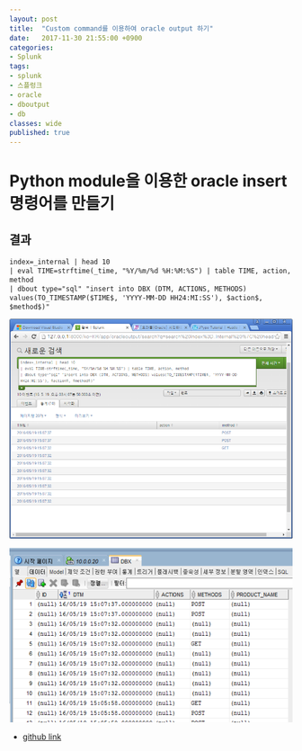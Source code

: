 ```yaml
---
layout: post
title:  "Custom command를 이용하여 oracle output 하기"
date:   2017-11-30 21:55:00 +0900
categories: 
- Splunk
tags:
- splunk
- 스플렁크
- oracle
- dboutput
- db
classes: wide
published: true
---
```


# Python module을 이용한 oracle insert 명령어를 만들기

## 결과

```
index=_internal | head 10
| eval TIME=strftime(_time, "%Y/%m/%d %H:%M:%S") | table TIME, action, method
| dbout type="sql" "insert into DBX (DTM, ACTIONS, METHODS) values(TO_TIMESTAMP($TIME$, 'YYYY-MM-DD HH24:MI:SS'), $action$, $method$)"
```

![명령어 예제](/images/20160519_001.png)

![입력후 결과 확인](/images/20160519_002.png)



- [github link](https://github.com/hyunhonoh/dbout-custom-command)
